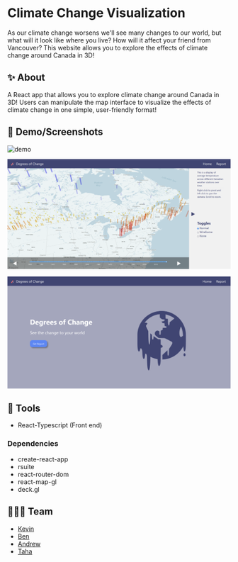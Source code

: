 # Climate Change Visualization

As our climate change worsens we'll see many changes to our world, but what will it look like where you live? How will it affect your friend from Vancouver? This website allows you to explore the effects of climate change around Canada in 3D! 



## ✨ About

A React app that allows you to explore climate change around Canada in 3D! Users can manipulate the map interface to visualize the effects of climate change in one simple, user-friendly format!



## 📸 Demo/Screenshots

![demo](img/demo.gif)

![screenshot2](img/screenshot2.png)

![screenshot1](img/screenshot1.png)



## 🔨 Tools

* React-Typescript (Front end)

### Dependencies

* create-react-app
* rsuite
* react-router-dom
* react-map-gl
* deck.gl



## 👨‍👦‍👦 Team

* [Kevin](https://github.com/ViridianCitrus)
* [Ben](https://github.com/Xiaoyu-Ben-Wang) 
* [Andrew](https://github.com/Zeyu-Li)
* [Taha](https://github.com/MTahaK)

